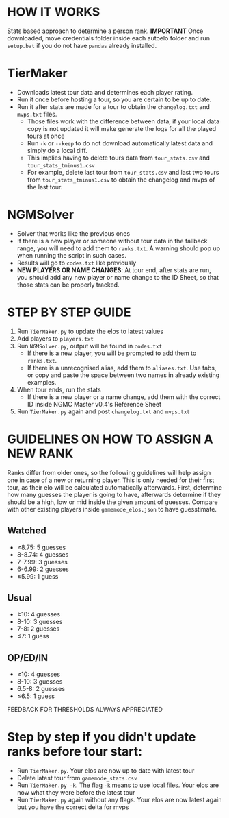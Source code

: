 # HOW IT WORKS

Stats based approach to determine a person rank.
**IMPORTANT** Once downloaded, move credentials folder inside each autoelo folder and run `setup.bat` if you do not have `pandas` already installed.

# TierMaker

- Downloads latest tour data and determines each player rating.
- Run it once before hosting a tour, so you are certain to be up to date.
- Run it after stats are made for a tour to obtain the `changelog.txt` and `mvps.txt` files.
    - Those files work with the difference between data, if your local data copy is not updated it will make generate the logs for all the played tours at once
    - Run `-k` or `--keep` to do not download automatically latest data and simply do a local diff.
    - This implies having to delete tours data from `tour_stats.csv` and `tour_stats_tminus1.csv`
    - For example, delete last tour from `tour_stats.csv` and last two tours from `tour_stats_tminus1.csv` to obtain the changelog and mvps of the last tour.

# NGMSolver

- Solver that works like the previous ones
- If there is a new player or someone without tour data in the fallback range, you will need to add them to `ranks.txt`. A warning should pop up when running the script in such cases.
- Results will go to `codes.txt` like previously
- **NEW PLAYERS OR NAME CHANGES**: At tour end, after stats are run, you should add any new player or name change to the ID Sheet, so that those stats can be properly tracked.

# STEP BY STEP GUIDE

1. Run `TierMaker.py` to update the elos to latest values
2. Add players to `players.txt`
3. Run `NGMSolver.py`, output will be found in `codes.txt`
    - If there is a new player, you will be prompted to add them to `ranks.txt`.
    - If there is a unrecognised alias, add them to `aliases.txt`. Use tabs, or copy and paste the space between two names in already existing examples.
4. When tour ends, run the stats
    - If there is a new player or a name change, add them with the correct ID inside NGMC Master v0.4's Reference Sheet
5. Run `TierMaker.py` again and post `changelog.txt` and `mvps.txt`

# GUIDELINES ON HOW TO ASSIGN A NEW RANK

Ranks differ from older ones, so the following guidelines will help assign one in case of a new or returning player.
This is only needed for their first tour, as their elo will be calculated automatically afterwards.
First, determine how many guesses the player is going to have, afterwards determine if they should be a high, low or mid inside the given amount of guesses.
Compare with other existing players inside `gamemode_elos.json` to have guesstimate.

## Watched

- ≥8.75: 5 guesses
- 8-8.74: 4 guesses
- 7-7.99: 3 guesses
- 6-6.99: 2 guesses
- ≤5.99: 1 guess

## Usual

- ≥10: 4 guesses
- 8-10: 3 guesses
- 7-8: 2 guesses
- ≤7: 1 guess

## OP/ED/IN

- ≥10: 4 guesses
- 8-10: 3 guesses
- 6.5-8: 2 guesses
- ≤6.5: 1 guess

FEEDBACK FOR THRESHOLDS ALWAYS APPRECIATED

# Step by step if you didn't update ranks before tour start:
- Run `TierMaker.py`. Your elos are now up to date with latest tour
- Delete latest tour from `gamemode_stats.csv`
- Run `TierMaker.py -k`. The flag `-k` means to use local files. Your elos are now what they were before the latest tour
- Run `TierMaker.py` again without any flags. Your elos are now latest again but you have the correct delta for mvps